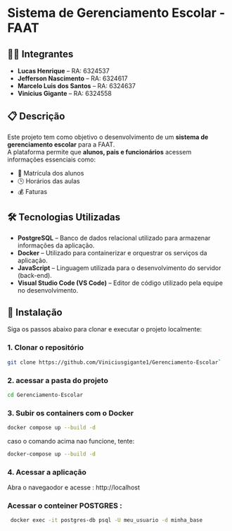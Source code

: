 # Sistema de Gerenciamento Escolar - FAAT

## 👨‍🏫 Integrantes

- **Lucas Henrique** – RA: 6324537  
- **Jefferson Nascimento** – RA: 6324617  
- **Marcelo Luis dos Santos** – RA: 6324637  
- **Vinicius Gigante** – RA: 6324558  

## 📋 Descrição

Este projeto tem como objetivo o desenvolvimento de um **sistema de gerenciamento escolar** para a FAAT.  
A plataforma permite que **alunos, pais e funcionários** acessem informações essenciais como:

- 📌 Matrícula dos alunos  
- 🕒 Horários das aulas  
- 💰 Faturas  

## 🛠️ Tecnologias Utilizadas

- **PostgreSQL** – Banco de dados relacional utilizado para armazenar informações da aplicação.  
- **Docker** – Utilizado para containerizar e orquestrar os serviços da aplicação.  
- **JavaScript** – Linguagem utilizada para o desenvolvimento do servidor (back-end).  
- **Visual Studio Code (VS Code)** – Editor de código utilizado pela equipe no desenvolvimento.

## 🚀 Instalação

Siga os passos abaixo para clonar e executar o projeto localmente:

### 1. Clonar o repositório

```bash
git clone https://github.com/Viniciusgigante1/Gerenciamento-Escolar`
```

### 2. acessar a pasta do projeto
```bash
cd Gerenciamento-Escolar
```

### 3. Subir os containers com o Docker
```bash
docker compose up --build -d
```
caso o comando acima nao funcione, tente:
```bash
docker-compose up --build -d
```

### 4. Acessar a aplicação
Abra o navegaodor e acesse :
http://localhost

### Acessar o conteiner POSTGRES :
```sh
 docker exec -it postgres-db psql -U meu_usuario -d minha_base
```
